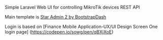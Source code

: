 Simple Laravel Web UI for controlling MikroTik devices REST API

Main template is [Star Admin 2 by BootstrapDash](https://demo.bootstrapdash.com/star-admin2-free/template/index.html) 

Login is based on [Finance Mobile Application-UX/UI Design Screen One login page] (https://codepen.io/sowg/pen/qBXjXoE)